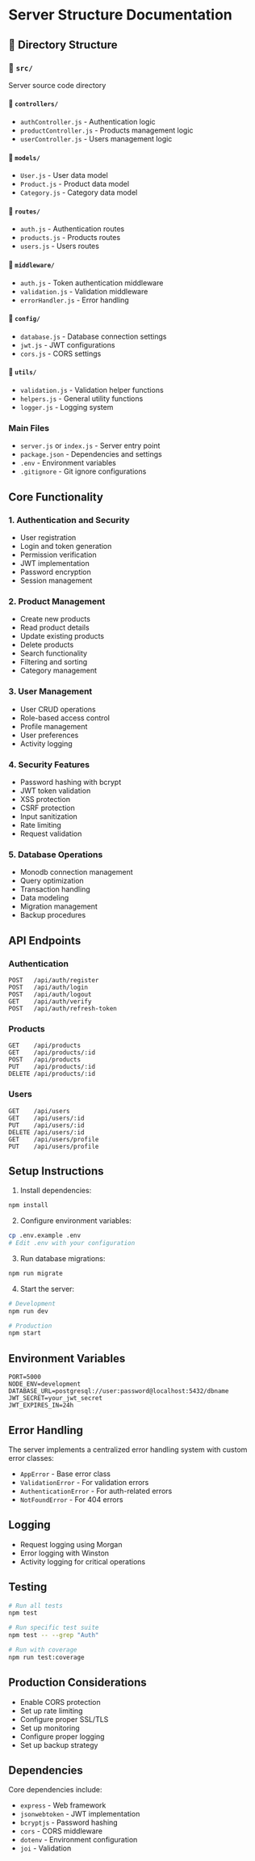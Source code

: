 # Server Structure Documentation

## 📁 Directory Structure

### 📁 `src/`
Server source code directory

#### 📁 `controllers/`
- `authController.js` - Authentication logic
- `productController.js` - Products management logic
- `userController.js` - Users management logic

#### 📁 `models/`
- `User.js` - User data model
- `Product.js` - Product data model
- `Category.js` - Category data model

#### 📁 `routes/`
- `auth.js` - Authentication routes
- `products.js` - Products routes
- `users.js` - Users routes

#### 📁 `middleware/`
- `auth.js` - Token authentication middleware
- `validation.js` - Validation middleware
- `errorHandler.js` - Error handling

#### 📁 `config/`
- `database.js` - Database connection settings
- `jwt.js` - JWT configurations
- `cors.js` - CORS settings

#### 📁 `utils/`
- `validation.js` - Validation helper functions
- `helpers.js` - General utility functions
- `logger.js` - Logging system

### Main Files
- `server.js` or `index.js` - Server entry point
- `package.json` - Dependencies and settings
- `.env` - Environment variables
- `.gitignore` - Git ignore configurations

## Core Functionality

### 1. Authentication and Security
- User registration
- Login and token generation
- Permission verification
- JWT implementation
- Password encryption
- Session management

### 2. Product Management
- Create new products
- Read product details
- Update existing products
- Delete products
- Search functionality
- Filtering and sorting
- Category management

### 3. User Management
- User CRUD operations
- Role-based access control
- Profile management
- User preferences
- Activity logging

### 4. Security Features
- Password hashing with bcrypt
- JWT token validation
- XSS protection
- CSRF protection
- Input sanitization
- Rate limiting
- Request validation

### 5. Database Operations
- Monodb connection management
- Query optimization
- Transaction handling
- Data modeling
- Migration management
- Backup procedures

## API Endpoints

### Authentication
```
POST   /api/auth/register
POST   /api/auth/login
POST   /api/auth/logout
GET    /api/auth/verify
POST   /api/auth/refresh-token
```

### Products
```
GET    /api/products
GET    /api/products/:id
POST   /api/products
PUT    /api/products/:id
DELETE /api/products/:id
```

### Users
```
GET    /api/users
GET    /api/users/:id
PUT    /api/users/:id
DELETE /api/users/:id
GET    /api/users/profile
PUT    /api/users/profile
```

## Setup Instructions

1. Install dependencies:
```bash
npm install
```

2. Configure environment variables:
```bash
cp .env.example .env
# Edit .env with your configuration
```

3. Run database migrations:
```bash
npm run migrate
```

4. Start the server:
```bash
# Development
npm run dev

# Production
npm start
```

## Environment Variables
```
PORT=5000
NODE_ENV=development
DATABASE_URL=postgresql://user:password@localhost:5432/dbname
JWT_SECRET=your_jwt_secret
JWT_EXPIRES_IN=24h
```

## Error Handling
The server implements a centralized error handling system with custom error classes:
- `AppError` - Base error class
- `ValidationError` - For validation errors
- `AuthenticationError` - For auth-related errors
- `NotFoundError` - For 404 errors

## Logging
- Request logging using Morgan
- Error logging with Winston
- Activity logging for critical operations

## Testing
```bash
# Run all tests
npm test

# Run specific test suite
npm test -- --grep "Auth"

# Run with coverage
npm run test:coverage
```

## Production Considerations
- Enable CORS protection
- Set up rate limiting
- Configure proper SSL/TLS
- Set up monitoring
- Configure proper logging
- Set up backup strategy

## Dependencies
Core dependencies include:
- `express` - Web framework
- `jsonwebtoken` - JWT implementation
- `bcryptjs` - Password hashing
- `cors` - CORS middleware
- `dotenv` - Environment configuration
- `joi` - Validation

